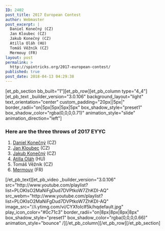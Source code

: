 ```yaml
---
ID: 2402
post_title: 2017 European Contest
author: Webmaster
post_excerpt: |
  Daniel Konečný (CZ)
  Jan Kloubec (CZ)
  Jakub Konečný (CZ)
  Atilla Oláh (HU)
  Tomáš Věžník (CZ)
  Mermouy (FR)
layout: post
permalink: >
  http://spintricks.org/2017-european-contest/
published: true
post_date: 2018-04-13 04:29:38
---
```

[et_pb_section bb_built="1"][et_pb_row][et_pb_column type="4_4"][et_pb_text _builder_version="3.0.106" background_layout="light" text_orientation="center" custom_padding="20px||5px|" border_radii="on|5px|5px|5px|5px" box_shadow_style="preset1" box_shadow_color="rgba(0,0,0,0.71)" animation_style="slide" animation_direction="left"]
<h3>Here are the three throws of 2017 EYYC</h3>
<ol>
 	<li><a href="/category/spinners/daniel.k">Daniel Konečný</a> (CZ)</li>
 	<li><a href="/category/spinners/jan-klubec/">Jan Kloubec</a> (CZ)</li>
 	<li><a href="/category/spinners/jakub.k">Jakub Konečný</a> (CZ)</li>
 	<li><a href="/category/spinners/attila">Atilla Oláh</a> (HU)</li>
 	<li>Tomáš Věžník (CZ)</li>
 	<li><a href="/category/spinners/mermouy">Mermouy</a> (FR)</li>
</ol>
[/et_pb_text][et_pb_video _builder_version="3.0.106" src="http://www.youtube.com/playlist?list=PLOKIsO2MaNiFgDud7DVPtkoW7ZhKDI-AQ" src_webm="http://www.youtube.com/playlist?list=PLOKIsO2MaNiFgDud7DVPtkoW7ZhKDI-AQ" image_src="//i.ytimg.com/vi/CYXfoIcIf5k/hqdefault.jpg" play_icon_color="#0c71c3" border_radii="on|8px|8px|8px|8px" box_shadow_style="preset1" box_shadow_color="rgba(0,0,0,0.66)" animation_style="bounce" /][/et_pb_column][/et_pb_row][/et_pb_section]